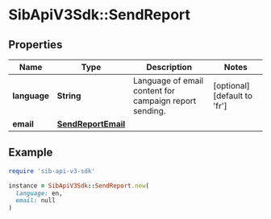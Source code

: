 # SibApiV3Sdk::SendReport

## Properties

| Name | Type | Description | Notes |
| ---- | ---- | ----------- | ----- |
| **language** | **String** | Language of email content for campaign report sending. | [optional][default to &#39;fr&#39;] |
| **email** | [**SendReportEmail**](SendReportEmail.md) |  |  |

## Example

```ruby
require 'sib-api-v3-sdk'

instance = SibApiV3Sdk::SendReport.new(
  language: en,
  email: null
)
```

